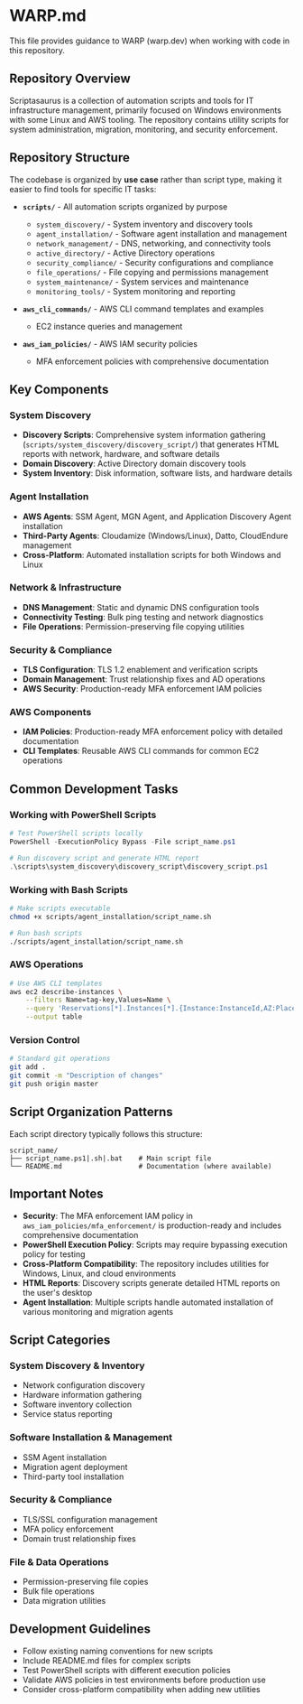 # WARP.md

This file provides guidance to WARP (warp.dev) when working with code in this repository.

## Repository Overview

Scriptasaurus is a collection of automation scripts and tools for IT infrastructure management, primarily focused on Windows environments with some Linux and AWS tooling. The repository contains utility scripts for system administration, migration, monitoring, and security enforcement.

## Repository Structure

The codebase is organized by **use case** rather than script type, making it easier to find tools for specific IT tasks:

- **`scripts/`** - All automation scripts organized by purpose
  - `system_discovery/` - System inventory and discovery tools
  - `agent_installation/` - Software agent installation and management
  - `network_management/` - DNS, networking, and connectivity tools
  - `active_directory/` - Active Directory operations
  - `security_compliance/` - Security configurations and compliance
  - `file_operations/` - File copying and permissions management
  - `system_maintenance/` - System services and maintenance
  - `monitoring_tools/` - System monitoring and reporting
  
- **`aws_cli_commands/`** - AWS CLI command templates and examples
  - EC2 instance queries and management
  
- **`aws_iam_policies/`** - AWS IAM security policies
  - MFA enforcement policies with comprehensive documentation

## Key Components

### System Discovery
- **Discovery Scripts**: Comprehensive system information gathering (`scripts/system_discovery/discovery_script/`) that generates HTML reports with network, hardware, and software details
- **Domain Discovery**: Active Directory domain discovery tools
- **System Inventory**: Disk information, software lists, and hardware details

### Agent Installation
- **AWS Agents**: SSM Agent, MGN Agent, and Application Discovery Agent installation
- **Third-Party Agents**: Cloudamize (Windows/Linux), Datto, CloudEndure management
- **Cross-Platform**: Automated installation scripts for both Windows and Linux

### Network & Infrastructure
- **DNS Management**: Static and dynamic DNS configuration tools
- **Connectivity Testing**: Bulk ping testing and network diagnostics
- **File Operations**: Permission-preserving file copying utilities

### Security & Compliance
- **TLS Configuration**: TLS 1.2 enablement and verification scripts
- **Domain Management**: Trust relationship fixes and AD operations
- **AWS Security**: Production-ready MFA enforcement IAM policies

### AWS Components
- **IAM Policies**: Production-ready MFA enforcement policy with detailed documentation
- **CLI Templates**: Reusable AWS CLI commands for common EC2 operations

## Common Development Tasks

### Working with PowerShell Scripts
```powershell
# Test PowerShell scripts locally
PowerShell -ExecutionPolicy Bypass -File script_name.ps1

# Run discovery script and generate HTML report
.\scripts\system_discovery\discovery_script\discovery_script.ps1
```

### Working with Bash Scripts
```bash
# Make scripts executable
chmod +x scripts/agent_installation/script_name.sh

# Run bash scripts
./scripts/agent_installation/script_name.sh
```

### AWS Operations
```bash
# Use AWS CLI templates
aws ec2 describe-instances \
    --filters Name=tag-key,Values=Name \
    --query 'Reservations[*].Instances[*].{Instance:InstanceId,AZ:Placement.AvailabilityZone,Name:Tags[?Key==`Name`]|[0].Value}' \
    --output table
```

### Version Control
```bash
# Standard git operations
git add .
git commit -m "Description of changes"
git push origin master
```

## Script Organization Patterns

Each script directory typically follows this structure:
```
script_name/
├── script_name.ps1|.sh|.bat    # Main script file
└── README.md                   # Documentation (where available)
```

## Important Notes

- **Security**: The MFA enforcement IAM policy in `aws_iam_policies/mfa_enforcement/` is production-ready and includes comprehensive documentation
- **PowerShell Execution Policy**: Scripts may require bypassing execution policy for testing
- **Cross-Platform Compatibility**: The repository includes utilities for Windows, Linux, and cloud environments
- **HTML Reports**: Discovery scripts generate detailed HTML reports on the user's desktop
- **Agent Installation**: Multiple scripts handle automated installation of various monitoring and migration agents

## Script Categories

### System Discovery & Inventory
- Network configuration discovery
- Hardware information gathering  
- Software inventory collection
- Service status reporting

### Software Installation & Management
- SSM Agent installation
- Migration agent deployment
- Third-party tool installation

### Security & Compliance
- TLS/SSL configuration management
- MFA policy enforcement
- Domain trust relationship fixes

### File & Data Operations
- Permission-preserving file copies
- Bulk file operations
- Data migration utilities

## Development Guidelines

- Follow existing naming conventions for new scripts
- Include README.md files for complex scripts
- Test PowerShell scripts with different execution policies
- Validate AWS policies in test environments before production use
- Consider cross-platform compatibility when adding new utilities
